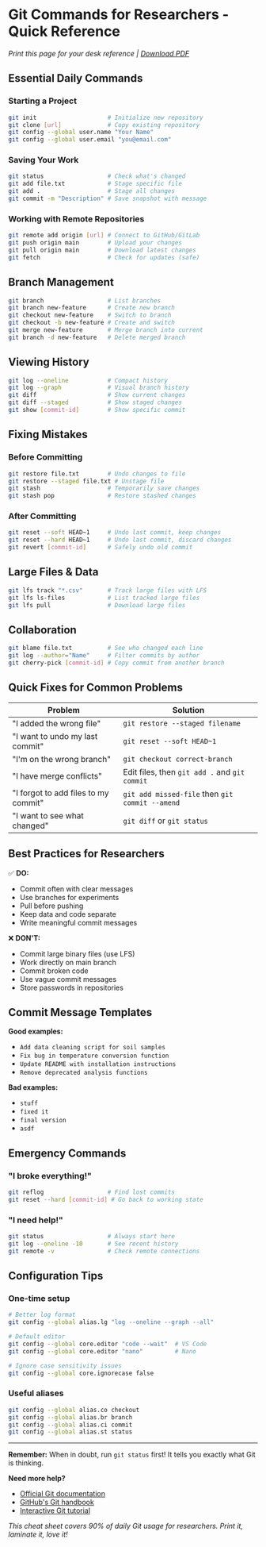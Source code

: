 # Git Commands for Researchers - Quick Reference

*Print this page for your desk reference | [Download PDF](git_commands_cheatsheet.pdf)*

## Essential Daily Commands

### Starting a Project
```bash
git init                    # Initialize new repository
git clone [url]             # Copy existing repository
git config --global user.name "Your Name"
git config --global user.email "you@email.com"
```

### Saving Your Work
```bash
git status                  # Check what's changed
git add file.txt            # Stage specific file
git add .                   # Stage all changes
git commit -m "Description" # Save snapshot with message
```

### Working with Remote Repositories
```bash
git remote add origin [url] # Connect to GitHub/GitLab
git push origin main        # Upload your changes
git pull origin main        # Download latest changes
git fetch                   # Check for updates (safe)
```

## Branch Management
```bash
git branch                  # List branches
git branch new-feature      # Create new branch
git checkout new-feature    # Switch to branch
git checkout -b new-feature # Create and switch
git merge new-feature       # Merge branch into current
git branch -d new-feature   # Delete merged branch
```

## Viewing History
```bash
git log --oneline           # Compact history
git log --graph             # Visual branch history
git diff                    # Show current changes
git diff --staged           # Show staged changes
git show [commit-id]        # Show specific commit
```

## Fixing Mistakes

### Before Committing
```bash
git restore file.txt        # Undo changes to file
git restore --staged file.txt # Unstage file
git stash                   # Temporarily save changes
git stash pop               # Restore stashed changes
```

### After Committing
```bash
git reset --soft HEAD~1     # Undo last commit, keep changes
git reset --hard HEAD~1     # Undo last commit, discard changes
git revert [commit-id]      # Safely undo old commit
```

## Large Files & Data
```bash
git lfs track "*.csv"       # Track large files with LFS
git lfs ls-files            # List tracked large files
git lfs pull                # Download large files
```

## Collaboration
```bash
git blame file.txt          # See who changed each line
git log --author="Name"     # Filter commits by author
git cherry-pick [commit-id] # Copy commit from another branch
```

## Quick Fixes for Common Problems

| Problem | Solution |
|---------|----------|
| "I added the wrong file" | `git restore --staged filename` |
| "I want to undo my last commit" | `git reset --soft HEAD~1` |
| "I'm on the wrong branch" | `git checkout correct-branch` |
| "I have merge conflicts" | Edit files, then `git add .` and `git commit` |
| "I forgot to add files to my commit" | `git add missed-file` then `git commit --amend` |
| "I want to see what changed" | `git diff` or `git status` |

## Best Practices for Researchers

✅ **DO:**
- Commit often with clear messages
- Use branches for experiments
- Pull before pushing
- Keep data and code separate
- Write meaningful commit messages

❌ **DON'T:**
- Commit large binary files (use LFS)
- Work directly on main branch
- Commit broken code
- Use vague commit messages
- Store passwords in repositories

## Commit Message Templates

**Good examples:**
- `Add data cleaning script for soil samples`
- `Fix bug in temperature conversion function`
- `Update README with installation instructions`
- `Remove deprecated analysis functions`

**Bad examples:**
- `stuff`
- `fixed it`
- `final version`
- `asdf`

## Emergency Commands

### "I broke everything!"
```bash
git reflog                  # Find lost commits
git reset --hard [commit-id] # Go back to working state
```

### "I need help!"
```bash
git status                  # Always start here
git log --oneline -10       # See recent history
git remote -v               # Check remote connections
```

## Configuration Tips

### One-time setup
```bash
# Better log format
git config --global alias.lg "log --oneline --graph --all"

# Default editor
git config --global core.editor "code --wait"  # VS Code
git config --global core.editor "nano"         # Nano

# Ignore case sensitivity issues
git config --global core.ignorecase false
```

### Useful aliases
```bash
git config --global alias.co checkout
git config --global alias.br branch
git config --global alias.ci commit
git config --global alias.st status
```

---

**Remember:** When in doubt, run `git status` first! It tells you exactly what Git is thinking.

**Need more help?** 
- [Official Git documentation](https://git-scm.com/docs)
- [GitHub's Git handbook](https://guides.github.com/introduction/git-handbook/)
- [Interactive Git tutorial](https://learngitbranching.js.org/)

*This cheat sheet covers 90% of daily Git usage for researchers. Print it, laminate it, love it!*